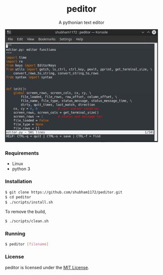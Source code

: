 
<h1 align="center"> peditor </h1>
<p align="center">A pythonian text editor</p>

<p align="center">
  <img src ="./docs/images/peditor.png" />
</p>

### Requirements
* Linux
* python 3

### Installation
```sh
$ git clone https://github.com/shubham1172/peditor.git
$ cd peditor
$ ./scripts/install.sh
``` 
To remove the build,
```sh
$ ./scripts/clean.sh
```
### Running
```sh
$ peditor [filename]
```
### License
peditor is licensed under the [MIT License](https://github.com/shubham1172/peditor/blob/master/LICENSE).



